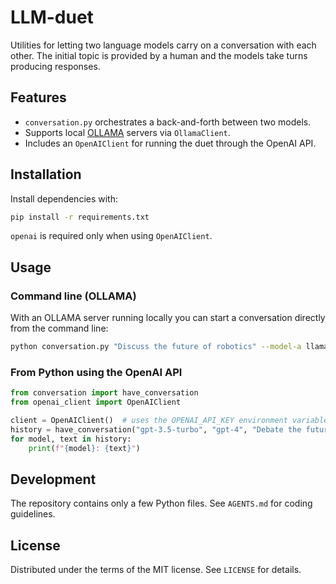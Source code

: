 # LLM-duet

Utilities for letting two language models carry on a conversation with each
other. The initial topic is provided by a human and the models take turns
producing responses.

## Features

- `conversation.py` orchestrates a back-and-forth between two models.
- Supports local [OLLAMA](https://ollama.ai) servers via `OllamaClient`.
- Includes an `OpenAIClient` for running the duet through the OpenAI API.

## Installation

Install dependencies with:

```bash
pip install -r requirements.txt
```

`openai` is required only when using `OpenAIClient`.

## Usage

### Command line (OLLAMA)

With an OLLAMA server running locally you can start a conversation directly
from the command line:

```bash
python conversation.py "Discuss the future of robotics" --model-a llama2 --model-b mistral --turns 4
```

### From Python using the OpenAI API

```python
from conversation import have_conversation
from openai_client import OpenAIClient

client = OpenAIClient()  # uses the OPENAI_API_KEY environment variable
history = have_conversation("gpt-3.5-turbo", "gpt-4", "Debate the future of AI", client=client)
for model, text in history:
    print(f"{model}: {text}")
```

## Development

The repository contains only a few Python files. See `AGENTS.md` for coding
guidelines.

## License

Distributed under the terms of the MIT license. See `LICENSE` for details.
